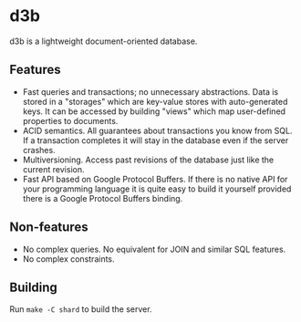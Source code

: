 # d3b

d3b is a lightweight document-oriented database.

## Features

- Fast queries and transactions; no unnecessary abstractions.
  Data is stored in a "storages" which are key-value stores with auto-generated keys.
  It can be accessed by building "views" which map user-defined properties to documents.
- ACID semantics. All guarantees about transactions you know from SQL. If a transaction completes
  it will stay in the database even if the server crashes.
- Multiversioning. Access past revisions of the database just like the current revision.
- Fast API based on Google Protocol Buffers. If there is no native API for your
  programming language it is quite easy to build it yourself provided there is a Google Protocol Buffers binding.

## Non-features

- No complex queries. No equivalent for JOIN and similar SQL features.
- No complex constraints.


## Building

Run `make -C shard` to build the server.
